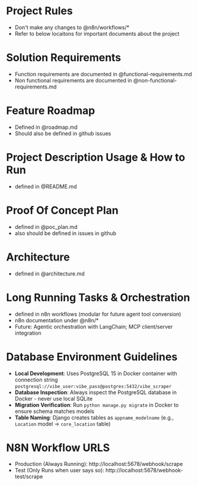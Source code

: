# Project Rules
- Don't make any changes to @n8n/workflows/*
- Refer to below locaitons for important documents about the project

# Solution Requirements
- Function requirements are documented in @functional-requirements.md
- Non functional requirements are documented in @non-functional-requirements.md

# Feature Roadmap
- Defined in @roadmap.md
- Should also be defined in github issues

# Project Description Usage & How to Run
- defined in @README.md

# Proof Of Concept Plan
- defined in @poc_plan.md 
- also should be defined in issues in github

# Architecture
- defined in @architecture.md

# Long Running Tasks & Orchestration
- defined in n8n workflows (modular for future agent tool conversion)
- n8n documentation under @n8n/*
- Future: Agentic orchestration with LangChain; MCP client/server integration

# Database Environment Guidelines
- **Local Development**: Uses PostgreSQL 15 in Docker container with connection string `postgresql://vibe_user:vibe_pass@postgres:5432/vibe_scraper`
- **Database Inspection**: Always inspect the PostgreSQL database in Docker - never use local SQLite
- **Migration Verification**: Run `python manage.py migrate` in Docker to ensure schema matches models
- **Table Naming**: Django creates tables as `appname_modelname` (e.g., `Location` model → `core_location` table)

# N8N Workflow URLS
- Production (Always Running): http://localhost:5678/webhook/scrape
- Test (Only Runs when user says so): http://localhost:5678/webhook-test/scrape